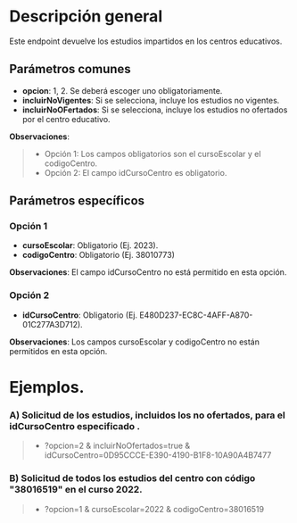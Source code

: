 # Descripción general

Este endpoint devuelve los estudios impartidos en los centros educativos.

## Parámetros comunes
* **opcion**: 1, 2. Se deberá escoger uno obligatoriamente.
* **incluirNoVigentes**: Si se selecciona, incluye los estudios no vigentes.
* **incluirNoOFertados**: Si se selecciona, incluye los estudios no ofertados por el centro educativo.

**Observaciones**:
>* Opción 1: Los campos obligatorios son el cursoEscolar y el codigoCentro.
>* Opción 2: El campo idCursoCentro es obligatorio.

## Parámetros específicos

### Opción 1
* **cursoEscolar**: Obligatorio (Ej. 2023).
* **codigoCentro**: Obligatorio (Ej. 38010773)

**Observaciones**: El campo idCursoCentro no está permitido en esta opción.

### Opción 2
* **idCursoCentro**: Obligatorio (Ej. E480D237-EC8C-4AFF-A870-01C277A3D712).

**Observaciones**: Los campos cursoEscolar y codigoCentro no están permitidos en esta opción.

# Ejemplos.
### A) Solicitud de los estudios, incluidos los no ofertados, para el idCursoCentro especificado .
> * ?opcion=2 & incluirNoOfertados=true & idCursoCentro=0D95CCCE-E390-4190-B1F8-10A90A4B7477

### B) Solicitud de todos los estudios del centro con código "38016519" en el curso 2022.
> * ?opcion=1 & cursoEscolar=2022 & codigoCentro=38016519

